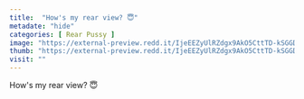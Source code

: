 ```yaml
---
title:  "How's my rear view? 😇"
metadate: "hide"
categories: [ Rear Pussy ]
image: "https://external-preview.redd.it/IjeEEZyUlRZdgx9AkO5CttTD-kSGGDgME2gLLupc4kg.jpg?auto=webp&s=6d7adda50d1b5c4a2de762e86f052c8939d07ad9"
thumb: "https://external-preview.redd.it/IjeEEZyUlRZdgx9AkO5CttTD-kSGGDgME2gLLupc4kg.jpg?width=1080&crop=smart&auto=webp&s=1dcbb7fd910e73319fe1b2568b37388063b6445f"
visit: ""
---
```

How's my rear view? 😇
